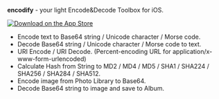 **encodify** - your light Encode&Decode Toolbox for iOS.

[![Download on the App Store](https://cdn.rawgit.com/Tuccuay/encodify/master/Assets/Download_on_the_App_Store_Badge_US-UK_135x40.svg)](https://itunes.apple.com/us/app/encodify-your-light-encode/id1074602693?mt=8)

* Encode text to Base64 string / Unicode character / Morse code.
* Decode Base64 string / Unicode character / Morse code to text.
* URI Encode / URI Decode. (Percent-encoding URL for application/x-www-form-urlencoded)
* Calculate Hash from String to MD2 / MD4 / MD5 / SHA1 / SHA224 / SHA256 / SHA284 / SHA512.
* Encode image from Photo Library to Base64.
* Decode Base64 string to image and save to Album.
